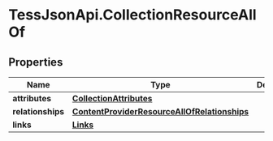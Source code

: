 # TessJsonApi.CollectionResourceAllOf

## Properties

Name | Type | Description | Notes
------------ | ------------- | ------------- | -------------
**attributes** | [**CollectionAttributes**](CollectionAttributes.md) |  | [optional] 
**relationships** | [**ContentProviderResourceAllOfRelationships**](ContentProviderResourceAllOfRelationships.md) |  | [optional] 
**links** | [**Links**](Links.md) |  | [optional] 



